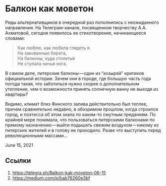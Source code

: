 # Балкон как моветон

Ряды альтернативщиков в очередной раз пополнились с неожиданного
направления. На Телеграм-канале, посвященном творчеству А.А.
Ахматовой, сегодня появилось ее стихотворение, начинающееся словами:

>  Как люблю, как любила глядеть я<br>
>  На закованные берега,<br>
>  На балконы, куда столетья<br>
>  Не ступала ничья нога.<br>

В самом деле, питерские балконы — один из “козырей” критиков
официальной истории. Зачем они в городе, где большую часть года погода
такая, что заботиться нужно скорее о дополнительном утеплении, чем о
возможности принять солнечную ванну не выходя из квартиры?

Видимо, климат близ Финского залива действительно был теплее, причем
сравнительно недавно, в обозримом прошлом, когда строился город, и
поэтесса об этом знала по каким-то смутным преданиям. По крайней мере
понимала, что пользоваться питерскими балконами по прямому
назначению — выйти подышать свежим воздухом — никому из питерских
жителей и в голову не приходило. Разве что выступить перед
революционными массами…

<time>June 15, 2021</time>

## Ссылки

1. https://telegra.ph/Balkon-kak-moveton-06-15
3. https://medium.com/p/bab76260e3bf
